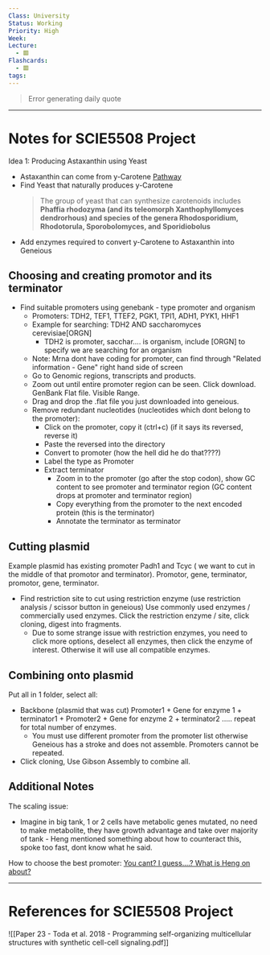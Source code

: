 ```yaml
---
Class: University
Status: Working
Priority: High
Week: 
Lecture:
  - 🟥
Flashcards:
  - 🟥
tags:
---
```

> Error generating daily quote

---
# Notes for SCIE5508 Project
Idea 1: Producing Astaxanthin using Yeast
- Astaxanthin can come from y-Carotene [Pathway](https://www.kegg.jp/pathway/map=map00906&keyword=Astaxanthin)
- Find Yeast that naturally produces y-Carotene
	> The group of yeast that can synthesize carotenoids includes **Phaffia rhodozyma (and its teleomorph Xanthophyllomyces dendrorhous) and species of the genera Rhodosporidium, Rhodotorula, Sporobolomyces, and Sporidiobolus**
- Add enzymes required to convert y-Carotene to Astaxanthin into Geneious

## Choosing and creating promotor and its terminator
- Find suitable promoters using genebank - type promoter and organism
	- Promoters: TDH2, TEF1, TTEF2, PGK1, TPI1, ADH1, PYK1, HHF1
	- Example for searching: TDH2 AND saccharomyces cerevisiae[ORGN] 
		- TDH2 is promoter, sacchar.... is organism, include [ORGN] to specify we are searching for an organism
	- Note: Mrna dont have coding for promoter, can find through "Related information - Gene" right hand side of screen
	- Go to Genomic regions, transcripts and products.
	- Zoom out until entire promoter region can be seen. Click download. GenBank Flat file. Visible Range.
	- Drag and drop the .flat file you just downloaded into geneious.
	- Remove redundant nucleotides (nucleotides which dont belong to the promoter):
		- Click on the promoter, copy it (ctrl+c) (if it says its reversed, reverse it)
		- Paste the reversed into the directory
		- Convert to promoter (how the hell did he do that????)
		- Label the type as Promoter
		- Extract terminator
			- Zoom in to the promoter (go after the stop codon), show GC content to see promoter and terminator region (GC content drops at promoter and terminator region)
			- Copy everything from the promoter to the next encoded protein (this is the terminator)
			- Annotate the terminator as terminator

## Cutting plasmid
Example plasmid has existing promoter Padh1 and Tcyc ( we want to cut in the middle of that promotor and terminator). Promotor, gene, terminator, promotor, gene, terminator.
- Find restriction site to cut using restriction enzyme (use restriction analysis / scissor button in geneious) Use commonly used enzymes / commercially used enzymes. Click the restriction enzyme / site, click cloning, digest into fragments.
	- Due to some strange issue with restriction enzymes, you need to click more options, deselect all enzymes, then click the enzyme of interest. Otherwise it will use all compatible enzymes.

## Combining onto plasmid
Put all in 1 folder, select all:
- Backbone (plasmid that was cut) Promoter1 + Gene for enzyme 1 + terminator1 + Promoter2 + Gene for enzyme 2 + terminator2 ..... repeat for total number of enzymes.
	- You must use different promoter from the promoter list otherwise Geneious has a stroke and does not assemble. Promoters cannot be repeated.
- Click cloning, Use Gibson Assembly to combine all.

## Additional Notes
The scaling issue:
- Imagine in big tank, 1 or 2 cells have metabolic genes mutated, no need to make metabolite, they have growth advantage and take over majority of tank - Heng mentioned something about how to counteract this, spoke too fast, dont know what he said.

How to choose the best promoter:
[You cant? I guess....? What is Heng on about?](https://2012.igem.org/Team:TU_Munich/Project/Constitutive_Promoter)




---
# References for SCIE5508 Project
![[Paper 23 - Toda et al. 2018 - Programming self-organizing multicellular structures with synthetic cell-cell signaling.pdf]]